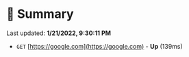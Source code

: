 # 📖 Summary
Last updated: **1/21/2022, 9:30:11 PM**

- `GET` [https://google.com](https://google.com) - **Up** (139ms)
